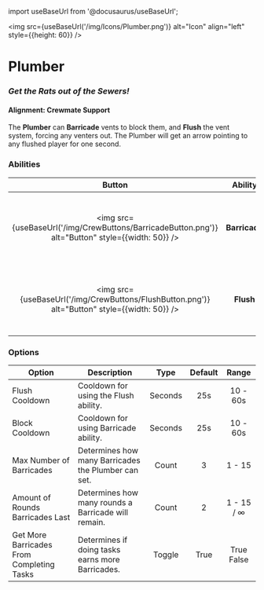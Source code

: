 import useBaseUrl from '@docusaurus/useBaseUrl';

<img src={useBaseUrl('/img/Icons/Plumber.png')} alt="Icon" align="left" style={{height: 60}} />

# Plumber

### _Get the Rats out of the Sewers!_

#### **Alignment:** Crewmate Support

The **Plumber** can **Barricade** vents to block them, and **Flush** the vent system, forcing any venters out. The Plumber will get an arrow pointing to any flushed player for one second.

### Abilities

|                                              Button                                               |    Ability    |                          Description                          |     Type      |
| :-----------------------------------------------------------------------------------------------: | :-----------: | :-----------------------------------------------------------: | :-----------: |
| <img src={useBaseUrl('/img/CrewButtons/BarricadeButton.png')} alt="Button" style={{width: 50}} /> | **Barricade** | Block a vent by placing a Barricade which appears next round. | Basic Ability |
|   <img src={useBaseUrl('/img/CrewButtons/FlushButton.png')} alt="Button" style={{width: 50}} />   |   **Flush**   |   Flush the vent system and force out anybody using a vent.   | Basic Ability |

### Options

| Option                                     | Description                                         |  Type   | Default |   Range    |
| ------------------------------------------ | --------------------------------------------------- | :-----: | :-----: | :--------: |
| Flush Cooldown                             | Cooldown for using the Flush ability.                   | Seconds |   25s   |  10 - 60s  |
| Block Cooldown                             | Cooldown for using Barricade ability.               | Seconds |   25s   |  10 - 60s  |
| Max Number of Barricades                   | Determines how many Barricades the Plumber can set. |  Count  |    3    |   1 - 15   |
| Amount of Rounds Barricades Last           | Determines how many rounds a Barricade will remain. |  Count  |    2    | 1 - 15 / ∞ |
| Get More Barricades From Completing Tasks | Determines if doing tasks earns more Barricades.    | Toggle  |  True   | True False |
